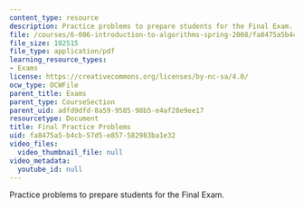 ```yaml
---
content_type: resource
description: Practice problems to prepare students for the Final Exam.
file: /courses/6-006-introduction-to-algorithms-spring-2008/fa8475a5b4cb57d5e857582983ba1e32_final.pdf
file_size: 102515
file_type: application/pdf
learning_resource_types:
- Exams
license: https://creativecommons.org/licenses/by-nc-sa/4.0/
ocw_type: OCWFile
parent_title: Exams
parent_type: CourseSection
parent_uid: adfd9dfd-8a59-9585-98b5-e4af28e9ee17
resourcetype: Document
title: Final Practice Problems
uid: fa8475a5-b4cb-57d5-e857-582983ba1e32
video_files:
  video_thumbnail_file: null
video_metadata:
  youtube_id: null
---
```

Practice problems to prepare students for the Final Exam.